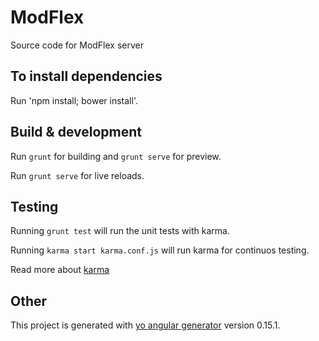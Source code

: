 # ModFlex

Source code for ModFlex server

## To install dependencies

Run 'npm install; bower install'.

## Build & development

Run `grunt` for building and `grunt serve` for preview.

Run `grunt serve` for live reloads. 

## Testing

Running `grunt test` will run the unit tests with karma.

Running `karma start karma.conf.js` will run karma for continuos testing.

Read more about [karma](http://karma-runner.github.io/0.13/intro/installation.html)

## Other
This project is generated with [yo angular generator](https://github.com/yeoman/generator-angular)
version 0.15.1.